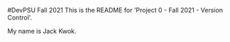 #DevPSU Fall 2021
This is the README for 'Project 0 - Fall 2021 - Version Control'.

My name is Jack Kwok.